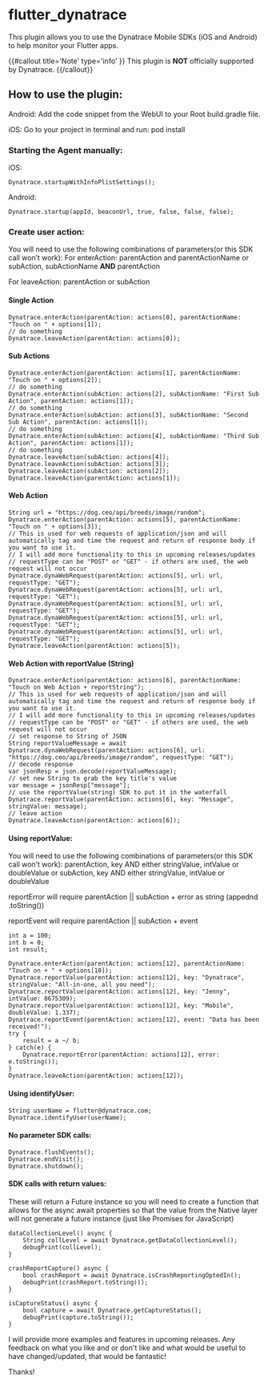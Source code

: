 # flutter_dynatrace

This plugin allows you to use the Dynatrace Mobile SDKs (iOS and Android) to help monitor your Flutter apps. 

{{#callout  title='Note' type='info' }}
This plugin is **NOT** officially supported by Dynatrace. 
{{/callout}}

## How to use the plugin:
Android:
Add the code snippet from the WebUI to your Root build.gradle file. 

iOS:
Go to your project in terminal and run:
pod install

### Starting the Agent manually:
iOS:
````
Dynatrace.startupWithInfoPlistSettings();
````

Android:
````
Dynatrace.startup(appId, beaconUrl, true, false, false, false);
````


### Create user action:
You will need to use the following combinations of parameters(or this SDK call won’t work):
For enterAction:
parentAction and parentActionName
or
subAction, subActionName **AND** parentAction

For leaveAction:
parentAction
or
subAction

#### Single Action
````
Dynatrace.enterAction(parentAction: actions[0], parentActionName: "Touch on " + options[1]);
// do something
Dynatrace.leaveAction(parentAction: actions[0]);
````

#### Sub Actions
````
Dynatrace.enterAction(parentAction: actions[1], parentActionName: "Touch on " + options[2]);
// do something
Dynatrace.enterAction(subAction: actions[2], subActionName: "First Sub Action", parentAction: actions[1]);
// do something
Dynatrace.enterAction(subAction: actions[3], subActionName: "Second Sub Action", parentAction: actions[1]);
// do something
Dynatrace.enterAction(subAction: actions[4], subActionName: "Third Sub Action", parentAction: actions[1]);
// do something
Dynatrace.leaveAction(subAction: actions[4]);
Dynatrace.leaveAction(subAction: actions[3]);
Dynatrace.leaveAction(subAction: actions[2]);
Dynatrace.leaveAction(parentAction: actions[1]);
````

#### Web Action
````
String url = "https://dog.ceo/api/breeds/image/random";
Dynatrace.enterAction(parentAction: actions[5], parentActionName: "Touch on " + options[3]);
// This is used for web requests of application/json and will automatically tag and time the request and return of response body if you want to use it.
// I will add more functionality to this in upcoming releases/updates
// requestType can be "POST" or "GET" - if others are used, the web request will not occur
Dynatrace.dynaWebRequest(parentAction: actions[5], url: url, requestType: "GET");
Dynatrace.dynaWebRequest(parentAction: actions[5], url: url, requestType: "GET");
Dynatrace.dynaWebRequest(parentAction: actions[5], url: url, requestType: "GET");
Dynatrace.dynaWebRequest(parentAction: actions[5], url: url, requestType: "GET");
Dynatrace.dynaWebRequest(parentAction: actions[5], url: url, requestType: "GET");
Dynatrace.leaveAction(parentAction: actions[5]);
````

#### Web Action with reportValue (String)
````
Dynatrace.enterAction(parentAction: actions[6], parentActionName: "Touch on Web Action + reportString");
// This is used for web requests of application/json and will automatically tag and time the request and return of response body if you want to use it.
// I will add more functionality to this in upcoming releases/updates
// requestType can be "POST" or "GET" - if others are used, the web request will not occur
// set response to String of JSON
String reportValueMessage = await Dynatrace.dynaWebRequest(parentAction: actions[6], url: "https://dog.ceo/api/breeds/image/random", requestType: "GET");
// decode response
var jsonResp = json.decode(reportValueMessage);
// set new String to grab the key title's value
var message = jsonResp["message"];
// use the reportValue(string) SDK to put it in the waterfall
Dynatrace.reportValue(parentAction: actions[6], key: "Message", stringValue: message);
// leave action
Dynatrace.leaveAction(parentAction: actions[6]);
````

#### Using reportValue:
You will need to use the following combinations of parameters(or this SDK call won’t work):
parentAction, key AND either stringValue, intValue or doubleValue
or
subAction, key AND either stringValue, intValue or doubleValue

reportError will require parentAction || subAction + error as string (appednd .toString())

reportEvent will require parentAction || subAction + event

````
int a = 100; 
int b = 0; 
int result;

Dynatrace.enterAction(parentAction: actions[12], parentActionName: "Touch on + " + options[10]);
Dynatrace.reportValue(parentAction: actions[12], key: "Dynatrace", stringValue: "All-in-one, all you need");
Dynatrace.reportValue(parentAction: actions[12], key: "Jenny", intValue: 8675309);
Dynatrace.reportValue(parentAction: actions[12], key: "Mobile", doubleValue: 1.337);
Dynatrace.reportEvent(parentAction: actions[12], event: "Data has been received!");
try {  
    result = a ~/ b; 
} catch(e) { 
    Dynatrace.reportError(parentAction: actions[12], error: e.toString()); 
} 
Dynatrace.leaveAction(parentAction: actions[12]);
````

#### Using identifyUser:
````
String userName = flutter@dynatrace.com; 
Dynatrace.identifyUser(userName);
````

#### No parameter SDK calls:
````
Dynatrace.flushEvents();
Dynatrace.endVisit();
Dynatrace.shutdown();
````

#### SDK calls with return values:
These will return a Future<T> instance so you will need to create a function that allows for the async await properties so that the value from the Native layer will not generate a future instance (just like Promises for JavaScript)
````
dataCollectionLevel() async {	
    String collLevel = await Dynatrace.getDataCollectionLevel();
	debugPrint(collLevel);
}

crashReportCapture() async {
	bool crashReport = await Dynatrace.isCrashReportingOptedIn();
	debugPrint(crashReport.toString());
}

isCaptureStatus() async {
	bool capture = await Dynatrace.getCaptureStatus();
	debugPrint(capture.toString());
}
````

I will provide more examples and features in upcoming releases. Any feedback on what you like and or don't like and what would be useful to have changed/updated, that would be fantastic!

Thanks!
